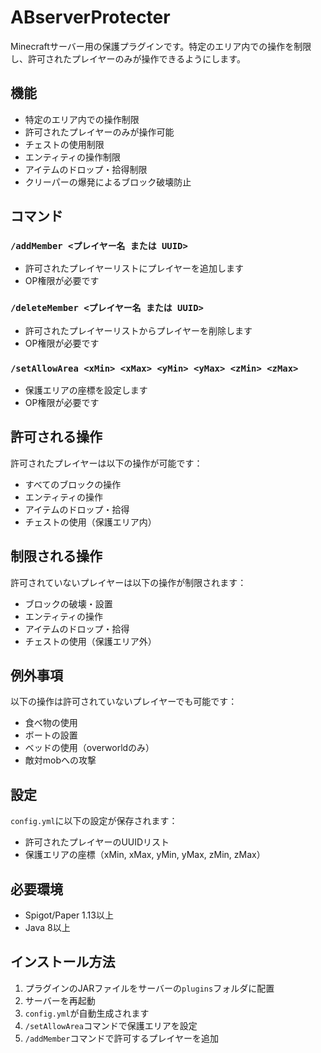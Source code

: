 # ABserverProtecter

Minecraftサーバー用の保護プラグインです。特定のエリア内での操作を制限し、許可されたプレイヤーのみが操作できるようにします。

## 機能

- 特定のエリア内での操作制限
- 許可されたプレイヤーのみが操作可能
- チェストの使用制限
- エンティティの操作制限
- アイテムのドロップ・拾得制限
- クリーパーの爆発によるブロック破壊防止

## コマンド

### `/addMember <プレイヤー名 または UUID>`
- 許可されたプレイヤーリストにプレイヤーを追加します
- OP権限が必要です

### `/deleteMember <プレイヤー名 または UUID>`
- 許可されたプレイヤーリストからプレイヤーを削除します
- OP権限が必要です

### `/setAllowArea <xMin> <xMax> <yMin> <yMax> <zMin> <zMax>`
- 保護エリアの座標を設定します
- OP権限が必要です

## 許可される操作

許可されたプレイヤーは以下の操作が可能です：
- すべてのブロックの操作
- エンティティの操作
- アイテムのドロップ・拾得
- チェストの使用（保護エリア内）

## 制限される操作

許可されていないプレイヤーは以下の操作が制限されます：
- ブロックの破壊・設置
- エンティティの操作
- アイテムのドロップ・拾得
- チェストの使用（保護エリア外）

## 例外事項

以下の操作は許可されていないプレイヤーでも可能です：
- 食べ物の使用
- ボートの設置
- ベッドの使用（overworldのみ）
- 敵対mobへの攻撃

## 設定

`config.yml`に以下の設定が保存されます：
- 許可されたプレイヤーのUUIDリスト
- 保護エリアの座標（xMin, xMax, yMin, yMax, zMin, zMax）

## 必要環境

- Spigot/Paper 1.13以上
- Java 8以上

## インストール方法

1. プラグインのJARファイルをサーバーの`plugins`フォルダに配置
2. サーバーを再起動
3. `config.yml`が自動生成されます
4. `/setAllowArea`コマンドで保護エリアを設定
5. `/addMember`コマンドで許可するプレイヤーを追加
